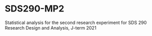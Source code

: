 # SDS290-MP2
Statistical analysis for the second research experiment for SDS 290 Research Design and Analysis, J-term 2021
